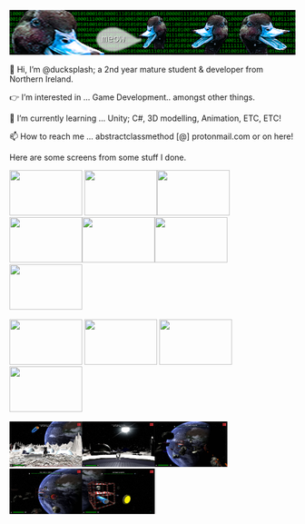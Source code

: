 
![](https://github.com/ducksplash/ducksplash/blob/main/images/ducksplashsmallheader.png)

👋 Hi, I’m @ducksplash; a 2nd year mature student & developer from Northern Ireland.

👉 I’m interested in ... Game Development.. amongst other things.

🌱 I’m currently learning ... Unity; C#, 3D modelling, Animation, ETC, ETC!

📫 How to reach me ... abstractclassmethod [@] protonmail.com or on here!

Here are some screens from some stuff I done.


<img src="https://user-images.githubusercontent.com/11778864/123560173-ac42ec80-d798-11eb-9e2a-6ec37a917439.png" width="128" height="80"> <img src="https://user-images.githubusercontent.com/11778864/123560177-af3ddd00-d798-11eb-8fc1-0904cb2a0a7a.png" width="128" height="80"><img src="https://user-images.githubusercontent.com/11778864/123560179-b1a03700-d798-11eb-80be-d9737952d11e.png" width="128" height="80"><img src="https://user-images.githubusercontent.com/11778864/123560182-b49b2780-d798-11eb-91cf-132d74b6c22a.png" width="128" height="80"><img src="https://user-images.githubusercontent.com/11778864/123560186-b6fd8180-d798-11eb-9cdf-c99f9eb75651.png" width="128" height="80"><img src="https://user-images.githubusercontent.com/11778864/123560193-ba910880-d798-11eb-9f9f-f5eaeb2455bd.png" width="128" height="80"><img src="https://user-images.githubusercontent.com/11778864/123560196-bd8bf900-d798-11eb-82ac-1159076d7cf0.png" width="128" height="80">


<img src="https://media.githubusercontent.com/media/ducksplash/WHIT/master/screenshots/3.jpg" width="128" height="80"> <img src="https://media.githubusercontent.com/media/ducksplash/WHIT/master/screenshots/1.jpg" width="128" height="80"> <img src="https://media.githubusercontent.com/media/ducksplash/WHIT/master/screenshots/2.jpg" width="128" height="80"> <img src="https://media.githubusercontent.com/media/ducksplash/WHIT/master/screenshots/4.jpg" width="128" height="80">

<img src="https://github.com/ducksplash/moonshot/blob/master/screenshots/1.jpg" width="128" height="80"><img src="https://github.com/ducksplash/moonshot/blob/master/screenshots/2.jpg" width="128" height="80"><img src="https://github.com/ducksplash/moonshot/blob/master/screenshots/3.jpg" width="128" height="80"><img src="https://github.com/ducksplash/moonshot/blob/master/screenshots/4.jpg" width="128" height="80"><img src="https://github.com/ducksplash/moonshot/blob/master/screenshots/5.jpg" width="128" height="80">





<!---
ducksplash/ducksplash is a ✨ special ✨ repository because its `README.md` (this file) appears on your GitHub profile.
You can click the Preview link to take a look at your changes.
--->
